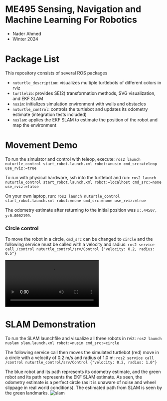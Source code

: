 # ME495 Sensing, Navigation and Machine Learning For Robotics
* Nader Ahmed
* Winter 2024
# Package List
This repository consists of several ROS packages
- `nuturtle_description`: visualizes multiple turtlebots of different colors in rviz
- `turtlelib`: provides SE(2) transformation methods, SVG visualization, and EKF SLAM 
- `nusim`: initializes simulation environment with walls and obstacles
- `nuturtle_control`: controls the turtlebot and updates its odometry estimate (integration tests included)
- `nuslam`: applies the EKF SLAM to estimate the position of the robot and map the environment


# Movement Demo
To run the simulator and control with teleop, execute:
`ros2 launch nuturtle_control start_robot.launch.xml robot:=nusim cmd_src:=teleop use_rviz:=true`

To run with physical hardware, ssh into the turtlebot and run:
`ros2 launch nuturtle_control start_robot.launch.xml robot:=localhost cmd_src:=none use_rviz:=false`

On your own laptop, run:
`ros2 launch nuturtle_control start_robot.launch.xml robot:=none cmd_src:=none use_rviz:=true`

The odometry estimate after returning to the initial position was `x:.44507, y:0.0002199`. 

### Circle control
To move the robot in a circle, `cmd_src` can be changed to `circle` and the following service must be called with a velocity and radius:
`ros2 service call /control nuturtle_control/srv/Control {"velocity: 0.2, radius: 0.5"}`

<video src="https://github.com/ME495-Navigation/slam-project-nahder/assets/71537050/53fe6094-3c2d-410a-861c-9a2a37c1fa53"></video>

# SLAM Demonstration
To run the SLAM launchfile and visualize all three robots in rviz:
`ros2 launch nuslam slam.launch.xml robot:=nusim cmd_src:=circle`

The following service call then moves the simulated turtlebot (red) move in a circle with a velocity of 0.2 m/s and radius of 1.0 m: 
`ros2 service call /control nuturtle_control/srv/Control {"velocity: 0.2, radius: 1.0"}`

The blue robot and its path represents its odometry estimate, and the green robot and its path represents the EKF SLAM estimate.
As seen, the odometry estimate is a perfect circle (as it is unaware of noise and wheel slippage in real world conditions). 
The estimated path from SLAM is seen by the green landmarks.
![slam](https://github.com/ME495-Navigation/slam-project-nahder/assets/71537050/5600f66c-c5b3-44ba-9b5d-5bbb8b55320a)


